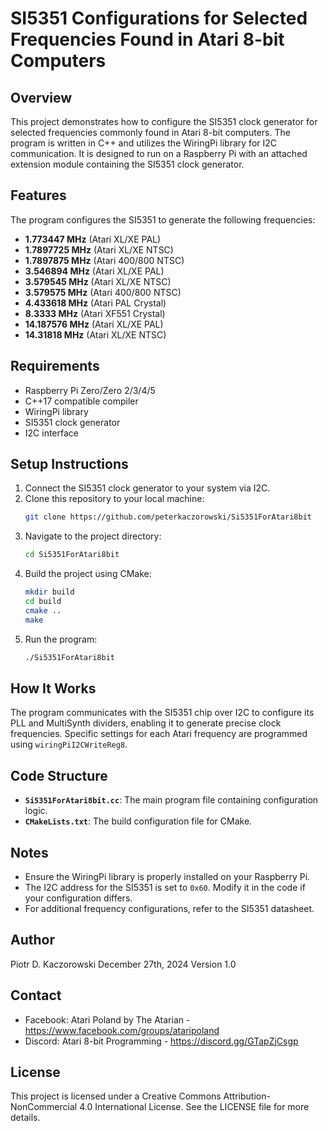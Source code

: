 # SI5351 Configurations for Selected Frequencies Found in Atari 8-bit Computers

## Overview
This project demonstrates how to configure the SI5351 clock generator for selected frequencies commonly found in Atari 8-bit computers. The program is written in C++ and utilizes the WiringPi library for I2C communication. It is designed to run on a Raspberry Pi with an attached extension module containing the SI5351 clock generator.

## Features
The program configures the SI5351 to generate the following frequencies:

- **1.773447 MHz** (Atari XL/XE PAL)
- **1.7897725 MHz** (Atari XL/XE NTSC)
- **1.7897875 MHz** (Atari 400/800 NTSC)
- **3.546894 MHz** (Atari XL/XE PAL)
- **3.579545 MHz** (Atari XL/XE NTSC)
- **3.579575 MHz** (Atari 400/800 NTSC)
- **4.433618 MHz** (Atari PAL Crystal)
- **8.3333 MHz** (Atari XF551 Crystal)
- **14.187576 MHz** (Atari XL/XE PAL)
- **14.31818 MHz** (Atari XL/XE NTSC)

## Requirements
- Raspberry Pi Zero/Zero 2/3/4/5
- C++17 compatible compiler
- WiringPi library
- SI5351 clock generator
- I2C interface

## Setup Instructions
1. Connect the SI5351 clock generator to your system via I2C.
2. Clone this repository to your local machine:
   ```bash
   git clone https://github.com/peterkaczorowski/Si5351ForAtari8bit
   ```
3. Navigate to the project directory:
   ```bash
   cd Si5351ForAtari8bit
   ```
4. Build the project using CMake:
   ```bash
   mkdir build
   cd build
   cmake ..
   make
   ```
5. Run the program:
   ```bash
   ./Si5351ForAtari8bit
   ```

## How It Works
The program communicates with the SI5351 chip over I2C to configure its PLL and MultiSynth dividers, enabling it to generate precise clock frequencies. Specific settings for each Atari frequency are programmed using `wiringPiI2CWriteReg8`.

## Code Structure
- **`Si5351ForAtari8bit.cc`**: The main program file containing configuration logic.
- **`CMakeLists.txt`**: The build configuration file for CMake.

## Notes
- Ensure the WiringPi library is properly installed on your Raspberry Pi.
- The I2C address for the SI5351 is set to `0x60`. Modify it in the code if your configuration differs.
- For additional frequency configurations, refer to the SI5351 datasheet.

## Author
Piotr D. Kaczorowski
December 27th, 2024
Version 1.0

## Contact
- Facebook: Atari Poland by The Atarian - https://www.facebook.com/groups/ataripoland
- Discord: Atari 8-bit Programming - https://discord.gg/GTapZjCsgp

## License
This project is licensed under a Creative Commons Attribution-NonCommercial 4.0 International License. See the LICENSE file for more details.


